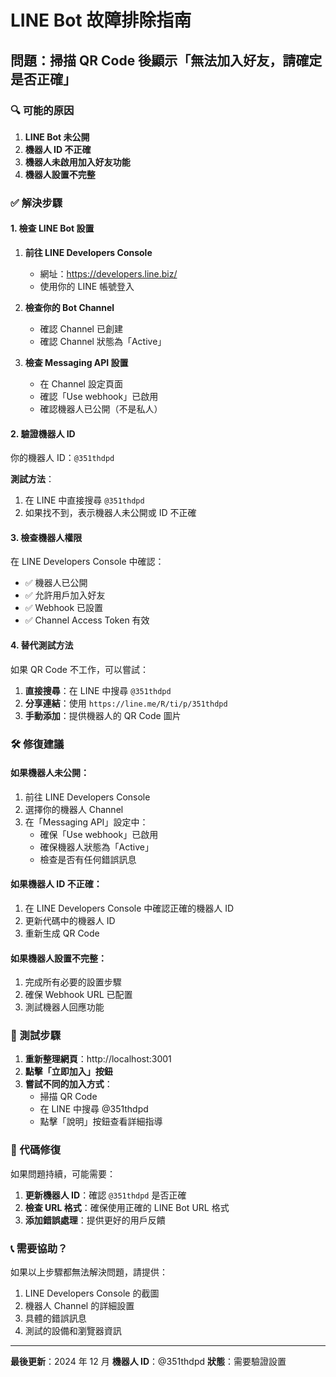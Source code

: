 # LINE Bot 故障排除指南

## 問題：掃描 QR Code 後顯示「無法加入好友，請確定是否正確」

### 🔍 可能的原因

1. **LINE Bot 未公開**
2. **機器人 ID 不正確**
3. **機器人未啟用加入好友功能**
4. **機器人設置不完整**

### ✅ 解決步驟

#### 1. 檢查 LINE Bot 設置

1. **前往 LINE Developers Console**

   - 網址：https://developers.line.biz/
   - 使用你的 LINE 帳號登入

2. **檢查你的 Bot Channel**

   - 確認 Channel 已創建
   - 確認 Channel 狀態為「Active」

3. **檢查 Messaging API 設置**
   - 在 Channel 設定頁面
   - 確認「Use webhook」已啟用
   - 確認機器人已公開（不是私人）

#### 2. 驗證機器人 ID

你的機器人 ID：`@351thdpd`

**測試方法**：

1. 在 LINE 中直接搜尋 `@351thdpd`
2. 如果找不到，表示機器人未公開或 ID 不正確

#### 3. 檢查機器人權限

在 LINE Developers Console 中確認：

- ✅ 機器人已公開
- ✅ 允許用戶加入好友
- ✅ Webhook 已設置
- ✅ Channel Access Token 有效

#### 4. 替代測試方法

如果 QR Code 不工作，可以嘗試：

1. **直接搜尋**：在 LINE 中搜尋 `@351thdpd`
2. **分享連結**：使用 `https://line.me/R/ti/p/351thdpd`
3. **手動添加**：提供機器人的 QR Code 圖片

### 🛠️ 修復建議

#### 如果機器人未公開：

1. 前往 LINE Developers Console
2. 選擇你的機器人 Channel
3. 在「Messaging API」設定中：
   - 確保「Use webhook」已啟用
   - 確保機器人狀態為「Active」
   - 檢查是否有任何錯誤訊息

#### 如果機器人 ID 不正確：

1. 在 LINE Developers Console 中確認正確的機器人 ID
2. 更新代碼中的機器人 ID
3. 重新生成 QR Code

#### 如果機器人設置不完整：

1. 完成所有必要的設置步驟
2. 確保 Webhook URL 已配置
3. 測試機器人回應功能

### 📱 測試步驟

1. **重新整理網頁**：http://localhost:3001
2. **點擊「立即加入」按鈕**
3. **嘗試不同的加入方式**：
   - 掃描 QR Code
   - 在 LINE 中搜尋 @351thdpd
   - 點擊「說明」按鈕查看詳細指導

### 🔧 代碼修復

如果問題持續，可能需要：

1. **更新機器人 ID**：確認 `@351thdpd` 是否正確
2. **檢查 URL 格式**：確保使用正確的 LINE Bot URL 格式
3. **添加錯誤處理**：提供更好的用戶反饋

### 📞 需要協助？

如果以上步驟都無法解決問題，請提供：

1. LINE Developers Console 的截圖
2. 機器人 Channel 的詳細設置
3. 具體的錯誤訊息
4. 測試的設備和瀏覽器資訊

---

**最後更新**：2024 年 12 月
**機器人 ID**：@351thdpd
**狀態**：需要驗證設置
